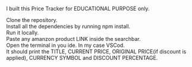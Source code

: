 I built this Price Tracker for EDUCATIONAL PURPOSE only.

Clone the repository.  
Install all the dependencies by running npm install.  
Run it locally.  
Paste any amanzon product LINK inside the searchbar.  
Open the terminal in you ide. In my case VSCod.  
It should print the TITLE, CURRENT PRICE, ORIGINAL PRICE(if discount is applied), CURRENCY SYMBOL and DISCOUNT PERCENTAGE.  
